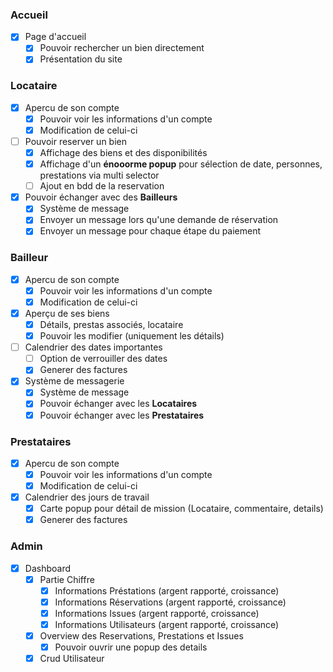 ### Accueil
- [x] Page d'accueil
    - [x] Pouvoir rechercher un bien directement
    - [x] Présentation du site

### Locataire
- [x] Apercu de son compte
    - [x] Pouvoir voir les informations d'un compte
    - [x] Modification de celui-ci
- [ ] Pouvoir reserver un bien
    - [x] Affichage des biens et des disponibilités
    - [x] Affichage d'un **énooorme popup** pour sélection de date, personnes, prestations via multi selector
    - [ ] Ajout en bdd de la reservation

- [x] Pouvoir échanger avec des **Bailleurs**
    - [x] Système de message
    - [x] Envoyer un message lors qu'une demande de réservation
    - [x] Envoyer un message pour chaque étape du paiement

### Bailleur
- [x] Apercu de son compte
    - [x] Pouvoir voir les informations d'un compte
    - [x] Modification de celui-ci
- [x] Aperçu de ses biens
    - [x] Détails, prestas associés, locataire
    - [x] Pouvoir les modifier (uniquement les détails)
- [ ] Calendrier des dates importantes
    - [ ] Option de verrouiller des dates
    - [x] Generer des factures
- [x] Système de messagerie
    - [x] Système de message
    - [x] Pouvoir échanger avec les **Locataires**
    - [x] Pouvoir échanger avec les **Prestataires**

### Prestataires
- [x] Apercu de son compte
    - [x] Pouvoir voir les informations d'un compte
    - [x] Modification de celui-ci
- [x] Calendrier des jours de travail
    - [x] Carte popup pour détail de mission (Locataire, commentaire, details)
    - [x] Generer des factures

### Admin
- [X] Dashboard
    - [x] Partie Chiffre
        - [x] Informations Préstations (argent rapporté, croissance)
        - [x] Informations Réservations (argent rapporté, croissance)
        - [x] Informations Issues (argent rapporté, croissance)
        - [x] Informations Utilisateurs (argent rapporté, croissance)
    - [x] Overview des Reservations, Prestations et Issues
        - [x] Pouvoir ouvrir une popup des details

    - [X] Crud Utilisateur